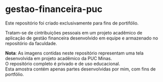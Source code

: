 # gestao-financeira-puc
Este repositório foi criado exclusivamente para fins de portifólio.

Tratam-se de cintribuições pessoais em um projeto acadêmico de aplicação de gestão financeira desenvolvido em equipe e armazenado no repositório da faculdade.

**Nota**: As imagens contidas neste repositório representam uma tela desenvolvida em projeto acadêmico da PUC Minas.  
O repositório completo é privado e de uso educacional.  
Esta amostra contém apenas partes desenvolvidas por mim, com fins de portfólio.
